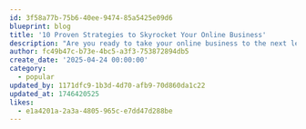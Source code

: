 ```yaml
---
id: 3f58a77b-75b6-40ee-9474-85a5425e09d6
blueprint: blog
title: '10 Proven Strategies to Skyrocket Your Online Business'
description: "Are you ready to take your online business to the next level? In this comprehensive guide, we unveil 10 tried-and-true strategies that successful entrepreneurs use to boost their digital presence and drive significant growth. Whether you're just starting or looking to scale, these actionable tips will help you attract more customers, increase sales, and outshine your competition. From optimizing your website for conversions to leveraging social media and email marketing, these strategies are designed to deliver real results. Don’t miss out on the insights that could transform your business—start implementing them today and watch your online business soar!"
author: fc49b47c-b73e-4bc5-a3f3-753872894db5
create_date: '2025-04-24 00:00:00'
category:
  - popular
updated_by: 1171dfc9-1b3d-4d70-afb9-70d860da1c22
updated_at: 1746420525
likes:
  - e1a4201a-2a3a-4805-965c-e7dd47d288be
---
```

